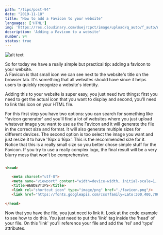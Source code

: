 ```yaml
---
path: "/tips/post-94"
date: "2019-11-18"
title: "How to add a Favicon to your website"
languages: ['HTML']
img: 'https://res.cloudinary.com/duejrcpct/image/upload/q_auto/f_auto/w_1000/v1587242303/tips/94-1_v17nva.png'
description: 'Adding a Favicon to a website'
number: 94
status: true
---
```


![alt text](https://res.cloudinary.com/duejrcpct/image/upload/q_auto/f_auto/w_1000/v1587242303/tips/94-2_wbrgum.png "Favicon")

So for today we have a really simple but practical tip: adding a favicon to your website.  
A Favicon is that small icon we can see next to the website's title on the browser tab. It's something that all websites should have since it helps users to quickly recognize a website's identity.

Adding this to your website is super easy, you just need two things: first you need to get the actual icon that you want to display and second, you'll need to link this icon on your HTML file.

For this first step you have two options: you can search for something like 'favicon generator' and you'll find a lot of websites where you just upload whatever image you want to use as the Favicon and it will generate the file in the correct size and format. It will also generate multiple sizes for different devices. The second option is too select the image you want and just resize it to have '16px x 16px'. This is the recommended size for it. Notice that this is a really small size so you better chose simple stuff for the Favicon. If you try to use a really complex logo, the final result will be a very blurry mess that won't be comprehensive.

 ```html
 
<head>

    <meta charset="utf-8">
    <meta name="viewport" content="width=device-width, initial-scale=1, shrink-to-fit=no">
    <title>WEBDEVTIPS</title>
    <link rel="shortcut icon" type="image/png" href="./favicon.png"/>
    <link href="https://fonts.googleapis.com/css?family=Lato:300,400,700,900&display=swap" rel="stylesheet">
    
</head>

 ```

Now that you have the file, you just need to link it. Look at the code example to see how to do this. You just need to put the 'link' tag inside the 'head' of your file. On this 'link' you'll reference your file and add the 'rel' and 'type' attributes.